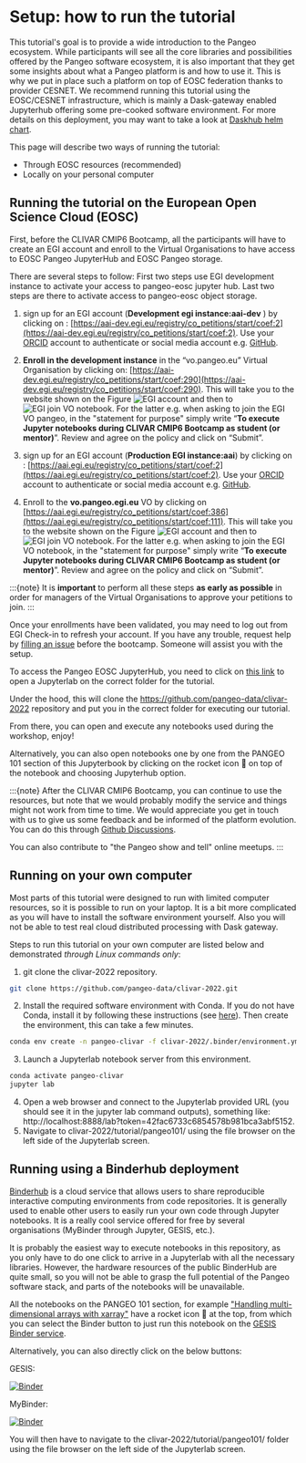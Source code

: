 # Setup: how to run the tutorial

This tutorial's goal is to provide a wide introduction to the Pangeo ecosystem.
While participants will see all the core libraries and possibilities offered by the Pangeo software ecosystem, it is also important that they get some insights about what a Pangeo platform is and how to use it.
This is why we put in place such a platform on top of EOSC federation thanks to provider CESNET.
We recommend running this tutorial using the EOSC/CESNET infrastructure, which is mainly a Dask-gateway enabled Jupyterhub offering some pre-cooked software environment.
For more details on this deployment, you may want to take a look at [Daskhub helm chart](https://github.com/dask/helm-chart/tree/main/daskhub).

This page will describe two ways of running the tutorial:

- Through EOSC resources (recommended)
- Locally on your personal computer

## Running the tutorial on the European Open Science Cloud (EOSC)

First, before the CLIVAR CMIP6 Bootcamp, all the participants will have to create an EGI account and enroll to the Virtual Organisations to have access to EOSC Pangeo JupyterHub and EOSC Pangeo storage.

There are several steps to follow:
First two steps use EGI development instance to activate your access to pangeo-eosc jupyter hub. Last two steps are there to activate access to pangeo-eosc object storage.

1. sign up for an EGI account (**Development egi instance:aai-dev** ) by clicking on : [https://aai-dev.egi.eu/registry/co_petitions/start/coef:2](https://aai-dev.egi.eu/registry/co_petitions/start/coef:2). Use your [ORCID](https://orcid.org/) account to authenticate or social media account e.g. [GitHub](https://github.com/).
2. **Enroll in the development instance** in the “vo.pangeo.eu” Virtual Organisation by clicking on: [https://aai-dev.egi.eu/registry/co_petitions/start/coef:290](https://aai-dev.egi.eu/registry/co_petitions/start/coef:290).
   This will take you to the website shown on the Figure ![EGI account](../figures/EGI-VO.png) and then to ![EGI join VO notebook](../figures/EGI-join-VO.png). For the latter e.g. when asking to join the EGI VO pangeo, in the "statement for purpose" simply write “**To execute Jupyter notebooks during CLIVAR CMIP6 Bootcamp as student (or mentor)**”. Review and agree on the policy and click on “Submit”.

3. sign up for an EGI account (**Production EGI instance:aai**) by clicking on : [https://aai.egi.eu/registry/co_petitions/start/coef:2](https://aai.egi.eu/registry/co_petitions/start/coef:2). Use your [ORCID](https://orcid.org/) account to authenticate or social media account e.g. [GitHub](https://github.com/).
4. Enroll to the **vo.pangeo.egi.eu** VO by clicking on [https://aai.egi.eu/registry/co_petitions/start/coef:386](https://aai.egi.eu/registry/co_petitions/start/coef:111). This will take you to the website shown on the Figure ![EGI account](../figures/EGI-VO.png) and then to ![EGI join VO notebook](../figures/EGI-join-VO.png). For the latter e.g. when asking to join the EGI VO notebook, in the "statement for purpose" simply write “**To execute Jupyter notebooks during CLIVAR CMIP6 Bootcamp as student (or mentor)**”. Review and agree on the policy and click on “Submit”.

:::{note}
It is **important** to perform all these steps **as early as possible** in order for managers of the Virtual Organisations to approve your petitions to join.
:::

Once your enrollments have been validated, you may need to log out from EGI Check-in to refresh your account. If you have any trouble, request help by [filling an issue](https://github.com/pangeo-data/clivar-2022/issues/new) before the bootcamp. Someone will assist you with the setup.

To access the Pangeo EOSC JupyterHub, you need to click on [this link](https://pangeo-clivar.vm.fedcloud.eu/jupyterhub/hub/user-redirect/git-pull?repo=https%3A//github.com/pangeo-data/clivar-2022&urlpath=lab/tree/clivar-2022/tutorial/pangeo101/&branch=main) to open a Jupyterlab on the correct folder for the tutorial.

Under the hood, this will clone the https://github.com/pangeo-data/clivar-2022 repository and put you in the correct folder for executing our tutorial.

From there, you can open and execute any notebooks used during the workshop, enjoy!

Alternatively, you can also open notebooks one by one from the PANGEO 101 section of this Jupyterbook by clicking on the rocket icon 🚀 on top of the notebook and choosing Jupyterhub option.

:::{note}
After the CLIVAR CMIP6 Bootcamp, you can continue to use the resources, but note that we would probably modify the service and things might not work from time to time.
We would appreciate you get in touch with us to give us some feedback and be informed of the platform evolution. You can do this through [Github Discussions](https://github.com/pangeo-data/clivar-2022/discussions).

You can also contribute to "the Pangeo show and tell" online meetups.
:::

## Running on your own computer

Most parts of this tutorial were designed to run with limited computer resources, so it is possible to run on your laptop.
It is a bit more complicated as you will have to install the software environment yourself. Also you will not be able to test real cloud distributed processing with Dask gateway.

Steps to run this tutorial on your own computer are listed below and demonstrated _through Linux commands only_:

1. git clone the clivar-2022 repository.

```bash
git clone https://github.com/pangeo-data/clivar-2022.git
```

2. Install the required software environment with Conda. If you do not have Conda, install it by following these instructions (see [here](https://docs.conda.io/en/latest/miniconda.html)). Then create the environment, this can take a few minutes.

```bash
conda env create -n pangeo-clivar -f clivar-2022/.binder/environment.yml
```

3. Launch a Jupyterlab notebook server from this environment.

```bash
conda activate pangeo-clivar
jupyter lab
```

4. Open a web browser and connect to the Jupyterlab provided URL (you should see it in the jupyter lab command outputs), something like: http://localhost:8888/lab?token=42fac6733c6854578b981bca3abf5152.
5. Navigate to clivar-2022/tutorial/pangeo101/ using the file browser on the left side of the Jupyterlab screen.

## Running using a Binderhub deployment

[Binderhub](https://binderhub.readthedocs.io/en/latest/) is a cloud service that allows users to share reproducible interactive computing environments from code repositories. It is generally used to enable other users to easily run your own code through Jupyter notebooks.
It is a really cool service offered for free by several organisations (MyBinder through Jupyter, GESIS, etc.).

It is probably the easiest way to execute notebooks in this repository, as you only have to do one click to arrive in a Jupyterlab with all the necessary libraries.
However, the hardware resources of the public BinderHub are quite small, so you will not be able to grasp the full potential of the Pangeo software stack, and parts of the notebooks will be unavailable.

All the notebooks on the PANGEO 101 section, for example ["Handling multi-dimensional arrays with xarray"](../pangeo101/xarray_introduction.ipynb) have a rocket icon 🚀 at the top, from which you can select the Binder button to just run this notebook on the [GESIS Binder service](https://notebooks.gesis.org/binder/).

Alternatively, you can also directly click on the below buttons:

GESIS:

[![Binder](https://mybinder.org/badge_logo.svg)](https://notebooks.gesis.org/binder/v2/gh/pangeo-data/clivar-2022/HEAD)

MyBinder:

[![Binder](https://mybinder.org/badge_logo.svg)](https://mybinder.org/v2/gh/pangeo-data/clivar-2022/HEAD)

You will then have to navigate to the clivar-2022/tutorial/pangeo101/ folder using the file browser on the left side of the Jupyterlab screen.
